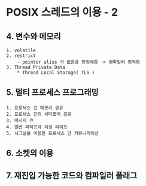 # POSIX 스레드의 이용 - 2

## 4. 변수와 메모리
	1. volatile
	2. restrict
		- pointer alias 가 없음을 한정해줌 -> 컴파일러 최적화
	3. Thread Private Data
		* Thread Local Storage( TLS )

## 5. 멀티 프로세스 프로그래밍
	1. 프로세스 간 메모리 공유
	2. 프로세스 간의 세마포어 공유
	3. 메시지 큐
	4. 일반 파이프와 지정 파이프
	5. 시그널을 이용한 프로세스 간 커뮤니케이션

## 6. 소켓의 이용

## 7. 재진입 가능한 코드와 컴파일러 플래그
	 
